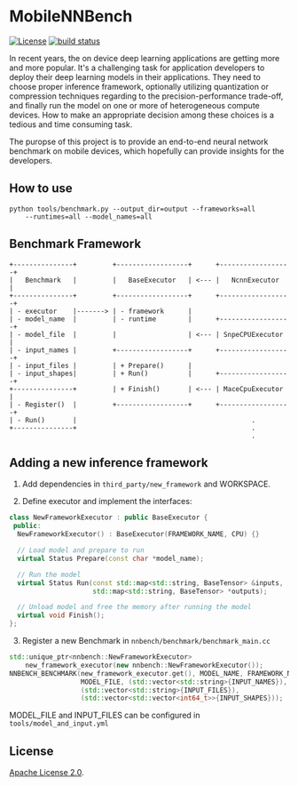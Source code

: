 MobileNNBench
=============
[![License](https://img.shields.io/badge/License-Apache%202.0-blue.svg)](LICENSE)
[![build status](http://v9.git.n.xiaomi.com/deep-computing/mobile-nn-bench/badges/master/build.svg)](http://v9.git.n.xiaomi.com/deep-computing/mobile-nn-bench/commits/master)

In recent years, the on device deep learning applications are getting more and
more popular. It's a challenging task for application developers to deploy their
deep learning models in their applications. They need to choose proper
inference framework, optionally utilizing quantization or compression
techniques regarding to the precision-performance trade-off, and finally
run the model on one or more of heterogeneous compute devices. How to make an
appropriate decision among these choices is a tedious and time consuming task.

The puropse of this project is to provide an end-to-end neural network benchmark
on mobile devices, which hopefully can provide insights for the developers.

## How to use
```
python tools/benchmark.py --output_dir=output --frameworks=all
    --runtimes=all --model_names=all
```
## Benchmark Framework
```
+---------------+         +------------------+      +------------------+
|   Benchmark   |         |   BaseExecutor   | <--- |   NcnnExecutor   |
+---------------+         +------------------+      +------------------+
| - executor    |-------> | - framework      |
| - model_name  |         | - runtime        |      +------------------+
| - model_file  |         |                  | <--- | SnpeCPUExecutor  |
| - input_names |         +------------------+      +------------------+
| - input_files |         | + Prepare()      |
| - input_shapes|         | + Run()          |      +------------------+
+---------------+         | + Finish()       | <--- | MaceCpuExecutor  |
| - Register()  |         +------------------+      +------------------+
| - Run()       |                                            .
+---------------+                                            .
                                                             .
```
## Adding a new inference framework

1. Add dependencies in `third_party/new_framework` and WORKSPACE.

2. Define executor and implement the interfaces:
```c++
class NewFrameworkExecutor : public BaseExecutor {
 public:
  NewFrameworkExecutor() : BaseExecutor(FRAMEWORK_NAME, CPU) {}

  // Load model and prepare to run
  virtual Status Prepare(const char *model_name);

  // Run the model
  virtual Status Run(const std::map<std::string, BaseTensor> &inputs,
                     std::map<std::string, BaseTensor> *outputs);

  // Unload model and free the memory after running the model
  virtual void Finish();
};
```

3. Register a new Benchmark in `nnbench/benchmark/benchmark_main.cc`
```c++
std::unique_ptr<nnbench::NewFrameworkExecutor>
    new_framework_executor(new nnbench::NewFrameworkExecutor());
NNBENCH_BENCHMARK(new_framework_executor.get(), MODEL_NAME, FRAMEWORK_NAME, CPU,
                  MODEL_FILE, (std::vector<std::string>{INPUT_NAMES}),
                  (std::vector<std::string>{INPUT_FILES}),
                  (std::vector<std::vector<int64_t>>{INPUT_SHAPES}));
```
MODEL_FILE and INPUT_FILES can be configured in `tools/model_and_input.yml`


## License
[Apache License 2.0](LICENSE).